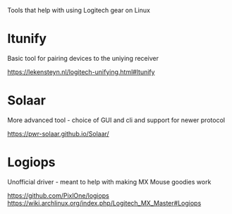 Tools that help with using Logitech gear on Linux

# ltunify
Basic tool for pairing devices to the uniying receiver

https://lekensteyn.nl/logitech-unifying.html#ltunify

# Solaar
More advanced tool - choice of GUI and cli and support for newer protocol

https://pwr-solaar.github.io/Solaar/

# Logiops
Unofficial driver - meant to help with making MX Mouse goodies work

https://github.com/PixlOne/logiops
https://wiki.archlinux.org/index.php/Logitech_MX_Master#Logiops
